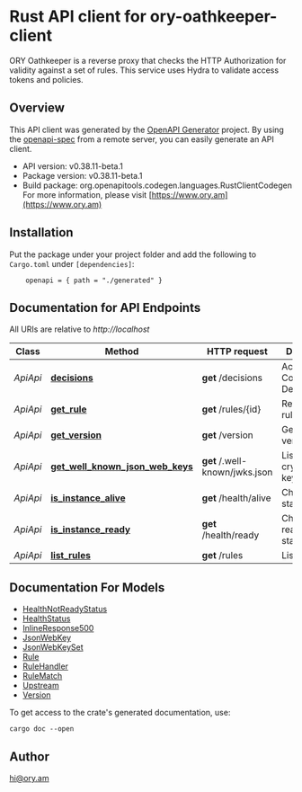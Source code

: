 # Rust API client for ory-oathkeeper-client

ORY Oathkeeper is a reverse proxy that checks the HTTP Authorization for validity against a set of rules. This service uses Hydra to validate access tokens and policies.

## Overview

This API client was generated by the [OpenAPI Generator](https://openapi-generator.tech) project.  By using the [openapi-spec](https://openapis.org) from a remote server, you can easily generate an API client.

- API version: v0.38.11-beta.1
- Package version: v0.38.11-beta.1
- Build package: org.openapitools.codegen.languages.RustClientCodegen
For more information, please visit [https://www.ory.am](https://www.ory.am)

## Installation

Put the package under your project folder and add the following to `Cargo.toml` under `[dependencies]`:

```
    openapi = { path = "./generated" }
```

## Documentation for API Endpoints

All URIs are relative to *http://localhost*

Class | Method | HTTP request | Description
------------ | ------------- | ------------- | -------------
*ApiApi* | [**decisions**](docs/ApiApi.md#decisions) | **get** /decisions | Access Control Decision API
*ApiApi* | [**get_rule**](docs/ApiApi.md#get_rule) | **get** /rules/{id} | Retrieve a rule
*ApiApi* | [**get_version**](docs/ApiApi.md#get_version) | **get** /version | Get service version
*ApiApi* | [**get_well_known_json_web_keys**](docs/ApiApi.md#get_well_known_json_web_keys) | **get** /.well-known/jwks.json | Lists cryptographic keys
*ApiApi* | [**is_instance_alive**](docs/ApiApi.md#is_instance_alive) | **get** /health/alive | Check alive status
*ApiApi* | [**is_instance_ready**](docs/ApiApi.md#is_instance_ready) | **get** /health/ready | Check readiness status
*ApiApi* | [**list_rules**](docs/ApiApi.md#list_rules) | **get** /rules | List all rules


## Documentation For Models

 - [HealthNotReadyStatus](docs/HealthNotReadyStatus.md)
 - [HealthStatus](docs/HealthStatus.md)
 - [InlineResponse500](docs/InlineResponse500.md)
 - [JsonWebKey](docs/JsonWebKey.md)
 - [JsonWebKeySet](docs/JsonWebKeySet.md)
 - [Rule](docs/Rule.md)
 - [RuleHandler](docs/RuleHandler.md)
 - [RuleMatch](docs/RuleMatch.md)
 - [Upstream](docs/Upstream.md)
 - [Version](docs/Version.md)


To get access to the crate's generated documentation, use:

```
cargo doc --open
```

## Author

hi@ory.am

